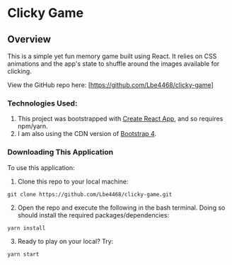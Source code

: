 # Clicky Game

## Overview
This is a simple yet fun memory game built using React. It relies on CSS animations and the app's state to shuffle around the images available for clicking. 

View the GitHub repo here: [https://github.com/Lbe4468/clicky-game]

### Technologies Used:
1. This project was bootstrapped with [Create React App](https://github.com/facebookincubator/create-react-app), and so requires npm/yarn.
2. I am also using the CDN version of [Bootstrap 4](https://getbootstrap.com/).

### Downloading This Application
To use this application:

1. Clone this repo to your local machine:
```
git clone https://github.com/Lbe4468/clicky-game.git
```
2. Open the repo and execute the following in the bash terminal. Doing so should install the required packages/dependencies:
```
yarn install
```
3. Ready to play on your local? Try:
```
yarn start
```
